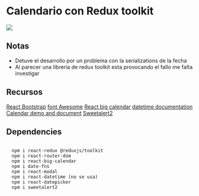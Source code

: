 # Calendario con Redux toolkit

<img src="./src/assets/Captura%20de%20pantalla%20(60).png"/>

## Notas

- Detuve el desarrollo por un problema con la serializations de la fecha
- Al parecer una libreria de redux toolkit esta provocando el fallo me falta investigar

## Recursos

[React Bootstrap](https://getbootstrap.com/docs/4.5/getting-started/introduction/)
[font Awesome](https://cdnjs.cloudflare.com/ajax/libs/font-awesome/6.1.1/css/all.min.css)
[React big calendar](https://www.npmjs.com/package/react-big-calendar)
[datetime documentation](https://www.npmjs.com/package/react-datetime#customize-the-datepicker-appearance)
[Calendar demo and document](https://jquense.github.io/react-big-calendar/examples/index.html?path=/story/about-big-calendar--page)
[Sweetalert2](https://sweetalert2.github.io/#examples)

## Dependencies

``` npm

  npm i react-redux @reduxjs/toolkit
  npm i react-router-dom
  npm i react-big-calendar
  npm i date-fns
  npm i react-modal
  npm i react-datetime (no se usa)
  npm i react-datepicker
  npm i sweetalert2
```
